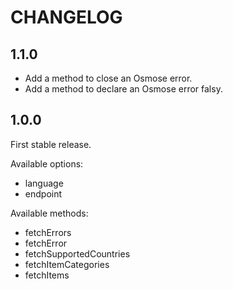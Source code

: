 # CHANGELOG

## 1.1.0

* Add a method to close an Osmose error.
* Add a method to declare an Osmose error falsy.

## 1.0.0

First stable release.

Available options:

* language
* endpoint

Available methods:

* fetchErrors
* fetchError
* fetchSupportedCountries
* fetchItemCategories
* fetchItems

